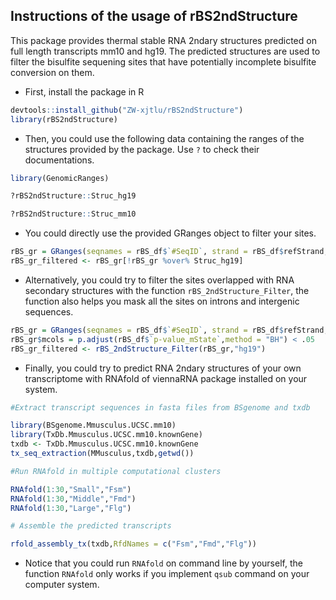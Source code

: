 
<!-- README.md is generated from README.Rmd. Please edit that file -->
Instructions of the usage of rBS2ndStructure
--------------------------------------------

This package provides thermal stable RNA 2ndary structures predicted on full length transcripts mm10 and hg19. The predicted structures are used to filter the bisulfite sequening sites that have potentially incomplete bisulfite conversion on them.

-   First, install the package in R

``` r
devtools::install_github("ZW-xjtlu/rBS2ndStructure")
library(rBS2ndStructure)
```

-   Then, you could use the following data containing the ranges of the structures provided by the package. Use `?` to check their documentations.

``` r
library(GenomicRanges)

?rBS2ndStructure::Struc_hg19

?rBS2ndStructure::Struc_mm10
```

-   You could directly use the provided GRanges object to filter your sites.

``` r
rBS_gr = GRanges(seqnames = rBS_df$`#SeqID`, strand = rBS_df$refStrand, ranges = IRanges(start = rBS_df$refPos, width = 1))
rBS_gr_filtered <- rBS_gr[!rBS_gr %over% Struc_hg19]
```

-   Alternatively, you could try to filter the sites overlapped with RNA secondary structures with the function `rBS_2ndStructure_Filter`, the function also helps you mask all the sites on introns and intergenic sequences.

``` r
rBS_gr = GRanges(seqnames = rBS_df$`#SeqID`, strand = rBS_df$refStrand, ranges = IRanges(start = rBS_df$refPos, width = 1))
rBS_gr$mcols = p.adjust(rBS_df$`p-value_mState`,method = "BH") < .05
rBS_gr_filtered <- rBS_2ndStructure_Filter(rBS_gr,"hg19")
```

-   Finally, you could try to predict RNA 2ndary structures of your own transcriptome with RNAfold of viennaRNA package installed on your system.

``` r
#Extract transcript sequences in fasta files from BSgenome and txdb

library(BSgenome.Mmusculus.UCSC.mm10)
library(TxDb.Mmusculus.UCSC.mm10.knownGene)
txdb <- TxDb.Mmusculus.UCSC.mm10.knownGene
tx_seq_extraction(MMusculus,txdb,getwd()) 

#Run RNAfold in multiple computational clusters 

RNAfold(1:30,"Small","Fsm") 
RNAfold(1:30,"Middle","Fmd") 
RNAfold(1:30,"Large","Flg") 

# Assemble the predicted transcripts

rfold_assembly_tx(txdb,RfdNames = c("Fsm","Fmd","Flg"))
```

-   Notice that you could run `RNAfold` on command line by yourself, the function `RNAfold` only works if you implement `qsub` command on your computer system.
